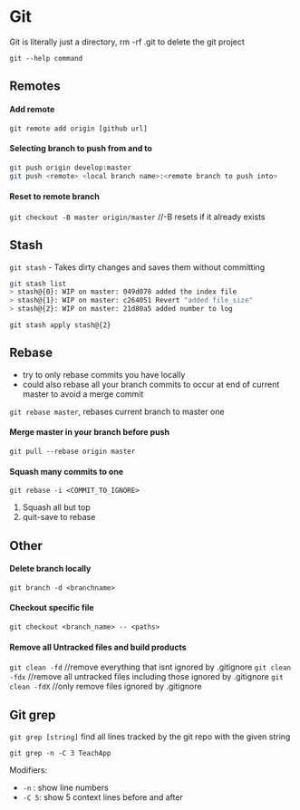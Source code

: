 # Git

Git is literally just a directory, rm -rf .git to delete the git project

`git --help command`

## Remotes

#### Add remote

`git remote add origin [github url]`

#### Selecting branch to push from and to

```bash
git push origin develop:master
git push <remote> <local branch name>:<remote branch to push into>
```

#### Reset to remote branch

`git checkout -B master origin/master` //-B resets if it already exists

## Stash

`git stash` - Takes dirty changes and saves them without committing

```bash
git stash list
> stash@{0}: WIP on master: 049d078 added the index file
> stash@{1}: WIP on master: c264051 Revert "added file_size"
> stash@{2}: WIP on master: 21d80a5 added number to log
```

`git stash apply stash@{2}` 

## Rebase

- try to only rebase commits you have locally 
- could also rebase all your branch commits to occur at end of current master to avoid a merge commit

`git rebase master`, rebases current branch to master one 

#### Merge master in your branch before push

`git pull --rebase origin master`

#### Squash many commits to one

`git rebase -i <COMMIT_TO_IGNORE>`
1. Squash all but top
2. quit-save to rebase

## Other

#### Delete branch locally

`git branch -d <branchname>` 

#### Checkout specific file

`git checkout <branch_name> -- <paths>`

#### Remove all Untracked files and build products

`git clean -fd` //remove everything that isnt ignored by .gitignore
`git clean -fdx` //remove all untracked files including those ignored by .gitignore
`git clean -fdX` //only remove files ignored by .gitignore

## Git grep

`git grep [string]` find all lines tracked by the git repo with the given string

`git grep -n -C 3 TeachApp` 

Modifiers:

- `-n` : show line numbers
- `-C 5`: show 5 context lines before and after 